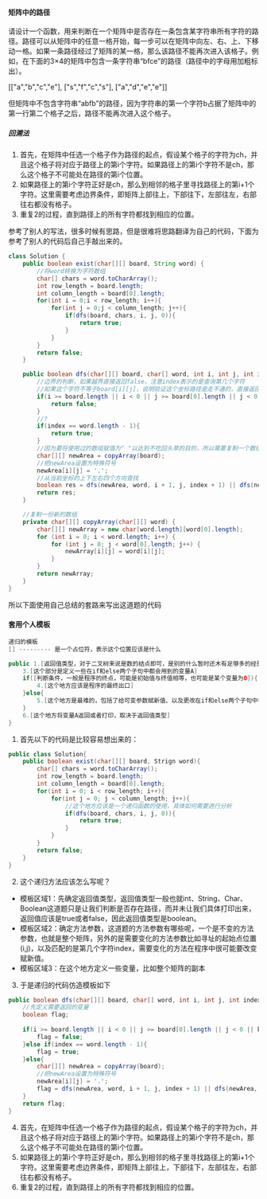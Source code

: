 #### 矩阵中的路径
请设计一个函数，用来判断在一个矩阵中是否存在一条包含某字符串所有字符的路径。路径可以从矩阵中的任意一格开始，每一步可以在矩阵中向左、右、上、下移动一格。如果一条路径经过了矩阵的某一格，那么该路径不能再次进入该格子。例如，在下面的3×4的矩阵中包含一条字符串“bfce”的路径（路径中的字母用加粗标出）。

[["a","b","c","e"],
["s","f","c","s"],
["a","d","e","e"]]

但矩阵中不包含字符串“abfb”的路径，因为字符串的第一个字符b占据了矩阵中的第一行第二个格子之后，路径不能再次进入这个格子。

##### 回溯法
1. 首先，在矩阵中任选一个格子作为路径的起点，假设某个格子的字符为ch，并且这个格子将对应于路径上的第i个字符。如果路径上的第i个字符不是ch，那么这个格子不可能处在路径的第i个位置。
2. 如果路径上的第i个字符正好是ch，那么到相邻的格子里寻找路径上的第i+1个字符。这里需要考虑边界条件，即矩阵上部往上，下部往下，左部往左，右部往右都没有格子。
3. 重复2的过程，直到路径上的所有字符都找到相应的位置。

参考了别人的写法，很多时候有思路，但是很难将思路翻译为自己的代码，下面为参考了别人的代码后自己手敲出来的。
```Java
class Solution {
    public boolean exist(char[][] board, String word) {
        //将word转换为字符数组
        char[] chars = word.toCharArray();
        int row_length = board.length;
        int column_length = board[0].length;
        for(int i = 0;i < row_length; i++){
            for(int j = 0;j < column_length; j++){
                if(dfs(board, chars, i, j, 0)){
                    return true;
                }
            }
        }
        return false;
    }

    public boolean dfs(char[][] board, char[] word, int i, int j, int index){
        //边界的判断，如果越界直接返回false，注意index表示的是查询第几个字符
        //如果这个字符不等于board[i][j]，说明验证这个坐标路径是走不通的，直接返回false；
        if(i >= board.length || i < 0 || j >= board[0].length || j < 0 || board[i][j] != word[index]){
            return false;
        }
        //?
        if(index == word.length - 1){
            return true;
        }
        //因为要将使用过的数组赋值为" "以达到不吃回头草的目的，所以需要复制一个数组使得消除每一次循环对其造成影响
        char[][] newArea = copyArray(board);
        //把newArea设置为特殊符号
        newArea[i][j] = '.';
        //从当前坐标的上下左右四个方向查找
        boolean res = dfs(newArea, word, i + 1, j, index + 1) || dfs(newArea, word, i - 1, j, index + 1) ||dfs(newArea, word, i, j + 1, index + 1) || dfs(newArea, word, i, j - 1, index + 1);
        return res;
    }

    //复制一份新的数组
    private char[][] copyArray(char[][] word) {
        char[][] newArray = new char[word.length][word[0].length];
        for (int i = 0; i < word.length; i++) {
            for (int j = 0; j < word[0].length; j++) {
                newArray[i][j] = word[i][j];
            }
        }
        return newArray;
    }
}
```

所以下面使用自己总结的套路来写出这道题的代码

#### 套用个人模板
```Java
递归的模板
[] --------- 是一个占位符，表示这个位置应该是什么

public 1.[返回值类型，对于二叉树来说是数的结点即可，是别的什么暂时还木有足够多的经验] recursion(2.[方法参数，包括随着递归的过程变化的参数以及随着递归的过程不会发生变化的参数，重点关注的是随着递归过程会发生变化的参数，因为在下面的语句中需要改变可变参数，并重复调用该方法]){
    3.[这个部分是定义一些在if和else两个子句中都会用到的变量A]
    if([判断条件，一般是程序的终点，可能是初始值与终值相等，也可能是某个变量为0]){
        4.[这个地方应该是程序的最终出口]
    }else{
        5.[这个地方是最难的，包括了给可变参数赋新值、以及更改在if和else两个子句中都可能会用到的变量A，并且这个变量不是最终值，只是返回到了上一层，注意每一个分支都要有return]
    }
    6.[这个地方将变量A返回或者打印，取决于返回值类型]
}
```
1. 首先以下的代码是比较容易想出来的：
```Java
public class Solution{
    public boolean exist(char[][] board, Strign word){
        char[] chars = word.toCharArray();
        int row_length = board.length;
        int column_length = board[0].length;
        for(int i = 0; i < row_length; i++){
            for(int j = 0; j < column_length; j++){
                //这个地方应该是一个递归函数的使用，具体如何需要进行分析
                if(dfs(board, chars, i, j, 0)){
                    return true;
                }
            }
        }
        return false;
    }
}
```

2. 这个递归方法应该怎么写呢？
- 模板区域1：先确定返回值类型，返回值类型一般也就int、String、Char、Boolean这道题只是让我们判断是否存在路径，而并未让我们具体打印出来，返回值应该是true或者false，因此返回值类型是boolean。
- 模板区域2：确定方法参数，这道题的方法参数有哪些呢，一个是不变的方法参数，也就是整个矩阵，另外的是需要变化的方法参数比如寻址的起始点位置(i,j)，以及匹配的是第几个字符index，需要变化的方法在程序中很可能要改变赋新值。
- 模板区域3：在这个地方定义一些变量，比如整个矩阵的副本


3. 于是递归的代码仿造模板如下
```Java
public boolean dfs(char[][] board, char[] word, int i, int j, int index){
    //先定义需要返回的变量
    boolean flag;
    
    if(i >= board.length || i < 0 || j >= board[0].length || j < 0 || board[i][j] != word[index]){
        flag = false;
    }else if(index == word.length - 1){
        flag = true;
    }else{
        char[][] newArea = copyArray(board);
        //把newArea设置为特殊符号
        newArea[i][j] = '.';
        flag = dfs(newArea, word, i + 1, j, index + 1) || dfs(newArea, word, i - 1, j, index + 1) ||dfs(newArea, word, i, j + 1, index + 1) || dfs(newArea, word, i, j - 1, index + 1);
    }
    return flag;
}
```



















4. 首先，在矩阵中任选一个格子作为路径的起点，假设某个格子的字符为ch，并且这个格子将对应于路径上的第i个字符。如果路径上的第i个字符不是ch，那么这个格子不可能处在路径的第i个位置。
5. 如果路径上的第i个字符正好是ch，那么到相邻的格子里寻找路径上的第i+1个字符。这里需要考虑边界条件，即矩阵上部往上，下部往下，左部往左，右部往右都没有格子。
6. 重复2的过程，直到路径上的所有字符都找到相应的位置。



































